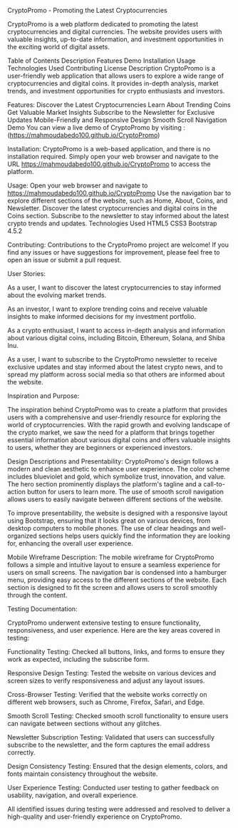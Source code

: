 CryptoPromo - Promoting the Latest Cryptocurrencies

CryptoPromo is a web platform dedicated to promoting the latest cryptocurrencies and digital currencies. The website provides users with valuable insights, up-to-date information, and investment opportunities in the exciting world of digital assets.

Table of Contents
Description
Features
Demo
Installation
Usage
Technologies Used
Contributing
License
Description
CryptoPromo is a user-friendly web application that allows users to explore a wide range of cryptocurrencies and digital coins. It provides in-depth analysis, market trends, and investment opportunities for crypto enthusiasts and investors.

Features:
Discover the Latest Cryptocurrencies
Learn About Trending Coins
Get Valuable Market Insights
Subscribe to the Newsletter for Exclusive Updates
Mobile-Friendly and Responsive Design
Smooth Scroll Navigation
Demo
You can view a live demo of CryptoPromo by visiting : (https://mahmoudabedo100.github.io/CryptoPromo)

Installation:
CryptoPromo is a web-based application, and there is no installation required. Simply open your web browser and navigate to the URL https://mahmoudabedo100.github.io/CryptoPromo to access the platform.

Usage:
Open your web browser and navigate to https://mahmoudabedo100.github.io/CryptoPromo
Use the navigation bar to explore different sections of the website, such as Home, About, Coins, and Newsletter.
Discover the latest cryptocurrencies and digital coins in the Coins section.
Subscribe to the newsletter to stay informed about the latest crypto trends and updates.
Technologies Used
HTML5
CSS3
Bootstrap 4.5.2

Contributing:
Contributions to the CryptoPromo project are welcome! If you find any issues or have suggestions for improvement, please feel free to open an issue or submit a pull request.

User Stories:

As a user, I want to discover the latest cryptocurrencies to stay informed about the evolving market trends.

As an investor, I want to explore trending coins and receive valuable insights to make informed decisions for my investment portfolio.

As a crypto enthusiast, I want to access in-depth analysis and information about various digital coins, including Bitcoin, Ethereum, Solana, and Shiba Inu.

As a user, I want to subscribe to the CryptoPromo newsletter to receive exclusive updates and stay informed about the latest crypto news, and to spread my platform across social media so that others are informed about the website.

Inspiration and Purpose:

The inspiration behind CryptoPromo was to create a platform that provides users with a comprehensive and user-friendly resource for exploring the world of cryptocurrencies. With the rapid growth and evolving landscape of the crypto market, we saw the need for a platform that brings together essential information about various digital coins and offers valuable insights to users, whether they are beginners or experienced investors.

Design Descriptions and Presentability:
CryptoPromo's design follows a modern and clean aesthetic to enhance user experience. The color scheme includes blueviolet and gold, which symbolize trust, innovation, and value. The hero section prominently displays the platform's tagline and a call-to-action button for users to learn more. The use of smooth scroll navigation allows users to easily navigate between different sections of the website.

To improve presentability, the website is designed with a responsive layout using Bootstrap, ensuring that it looks great on various devices, from desktop computers to mobile phones. The use of clear headings and well-organized sections helps users quickly find the information they are looking for, enhancing the overall user experience.

Mobile Wireframe Description:
The mobile wireframe for CryptoPromo follows a simple and intuitive layout to ensure a seamless experience for users on small screens. The navigation bar is condensed into a hamburger menu, providing easy access to the different sections of the website. Each section is designed to fit the screen and allows users to scroll smoothly through the content.

Testing Documentation:

CryptoPromo underwent extensive testing to ensure functionality, responsiveness, and user experience. Here are the key areas covered in testing:

Functionality Testing: Checked all buttons, links, and forms to ensure they work as expected, including the subscribe form.

Responsive Design Testing: Tested the website on various devices and screen sizes to verify responsiveness and adjust any layout issues.

Cross-Browser Testing: Verified that the website works correctly on different web browsers, such as Chrome, Firefox, Safari, and Edge.

Smooth Scroll Testing: Checked smooth scroll functionality to ensure users can navigate between sections without any glitches.

Newsletter Subscription Testing: Validated that users can successfully subscribe to the newsletter, and the form captures the email address correctly.

Design Consistency Testing: Ensured that the design elements, colors, and fonts maintain consistency throughout the website.

User Experience Testing: Conducted user testing to gather feedback on usability, navigation, and overall experience.

All identified issues during testing were addressed and resolved to deliver a high-quality and user-friendly experience on CryptoPromo.









